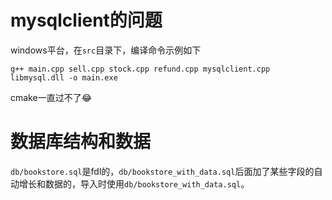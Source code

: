 # mysqlclient的问题
windows平台，在`src`目录下，编译命令示例如下
```shell
g++ main.cpp sell.cpp stock.cpp refund.cpp mysqlclient.cpp libmysql.dll -o main.exe
```
cmake一直过不了:joy:
# 数据库结构和数据
`db/bookstore.sql`是fdl的，`db/bookstore_with_data.sql`后面加了某些字段的自动增长和数据的，导入时使用`db/bookstore_with_data.sql`。